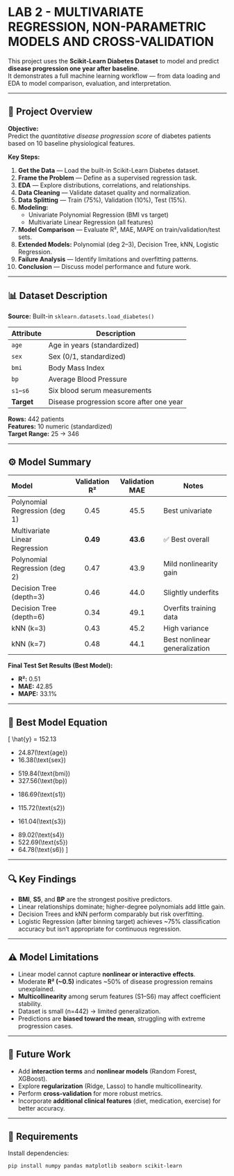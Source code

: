 # LAB 2 - MULTIVARIATE REGRESSION, NON-PARAMETRIC MODELS AND CROSS-VALIDATION

This project uses the **Scikit-Learn Diabetes Dataset** to model and predict **disease progression one year after baseline**.  
It demonstrates a full machine learning workflow — from data loading and EDA to model comparison, evaluation, and interpretation.

---

## 📁 Project Overview

**Objective:**  
Predict the *quantitative disease progression score* of diabetes patients based on 10 baseline physiological features.

**Key Steps:**
1. **Get the Data** — Load the built-in Scikit-Learn Diabetes dataset.  
2. **Frame the Problem** — Define as a supervised regression task.  
3. **EDA** — Explore distributions, correlations, and relationships.  
4. **Data Cleaning** — Validate dataset quality and normalization.  
5. **Data Splitting** — Train (75%), Validation (10%), Test (15%).  
6. **Modeling:**
   - Univariate Polynomial Regression (BMI vs target)
   - Multivariate Linear Regression (all features)
7. **Model Comparison** — Evaluate R², MAE, MAPE on train/validation/test sets.  
8. **Extended Models:** Polynomial (deg 2–3), Decision Tree, kNN, Logistic Regression.  
9. **Failure Analysis** — Identify limitations and overfitting patterns.  
10. **Conclusion** — Discuss model performance and future work.

---

## 📊 Dataset Description

**Source:** Built-in `sklearn.datasets.load_diabetes()`  

| Attribute | Description |
|------------|-------------|
| `age` | Age in years (standardized) |
| `sex` | Sex (0/1, standardized) |
| `bmi` | Body Mass Index |
| `bp` | Average Blood Pressure |
| `s1`–`s6` | Six blood serum measurements |
| **Target** | Disease progression score after one year |

**Rows:** 442 patients  
**Features:** 10 numeric (standardized)  
**Target Range:** 25 → 346  

---

## ⚙️ Model Summary

| Model | Validation R² | Validation MAE | Notes |
|:------|:--------------:|:--------------:|-------|
| Polynomial Regression (deg 1) | 0.45 | 45.5 | Best univariate |
| Multivariate Linear Regression | **0.49** | **43.6** | ✅ Best overall |
| Polynomial Regression (deg 2) | 0.47 | 43.9 | Mild nonlinearity gain |
| Decision Tree (depth=3) | 0.46 | 44.0 | Slightly underfits |
| Decision Tree (depth=6) | 0.34 | 49.1 | Overfits training data |
| kNN (k=3) | 0.43 | 45.2 | High variance |
| kNN (k=7) | 0.48 | 44.1 | Best nonlinear generalization |

**Final Test Set Results (Best Model):**
- **R²:** 0.51  
- **MAE:** 42.85  
- **MAPE:** 33.1%

---

## 🧮 Best Model Equation

\[
\hat{y} = 152.13 
- 24.87(\text{age})
- 16.38(\text{sex})
+ 519.84(\text{bmi})
+ 327.56(\text{bp})
- 186.69(\text{s1})
+ 115.72(\text{s2})
- 161.04(\text{s3})
+ 89.02(\text{s4})
+ 522.69(\text{s5})
+ 64.78(\text{s6})
\]

---

## 🔍 Key Findings

- **BMI**, **S5**, and **BP** are the strongest positive predictors.  
- Linear relationships dominate; higher-degree polynomials add little gain.  
- Decision Trees and kNN perform comparably but risk overfitting.  
- Logistic Regression (after binning target) achieves ~75% classification accuracy but isn’t appropriate for continuous regression.

---

## ⚠️ Model Limitations

- Linear model cannot capture **nonlinear or interactive effects**.  
- Moderate **R² (~0.5)** indicates ~50% of disease progression remains unexplained.  
- **Multicollinearity** among serum features (S1–S6) may affect coefficient stability.  
- Dataset is small (n=442) → limited generalization.  
- Predictions are **biased toward the mean**, struggling with extreme progression cases.

---

## 🚀 Future Work

- Add **interaction terms** and **nonlinear models** (Random Forest, XGBoost).  
- Explore **regularization** (Ridge, Lasso) to handle multicollinearity.  
- Perform **cross-validation** for more robust metrics.  
- Incorporate **additional clinical features** (diet, medication, exercise) for better accuracy.

---

## 🧰 Requirements

Install dependencies:
```bash
pip install numpy pandas matplotlib seaborn scikit-learn
